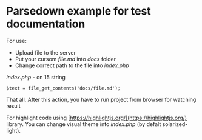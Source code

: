 # Parsedown example for test documentation

For use:

* Upload file to the server
* Put your cursom *file.md* into *docs* folder
* Change correct path to the file into *index.php*

*index.php* - on 15 string

```
$text = file_get_contents('docs/file.md');
```

That all. After this action, you have to run project from browser for watching result

For highlight code using [https://highlightjs.org/](https://highlightjs.org/) library. You can change visual theme into *index.php* (by defalt solarized-light).
